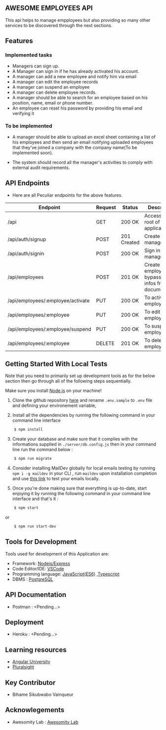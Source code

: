 ## AWESOME EMPLOYEES  API

 This api helps to manage empployees but also providing so many other services to be discovered through the next sections.

## Features

### Implemented tasks

- Managers can sign up.
- A Manager can sign in if he has already activated his account.
- A manager can add a new employee and notify him via email
- A manager can edit the employee records
- A manager can suspend an employee 
- A manager can delete employee records.
- A manager should be able to search for an employee based on his position, name, email or phone number.
- An employee can reset his password by providing his email and verifying it

### To be implemented

- A manager should be able to upload an excel sheet containing a list of his employees and then send an email notifying uploaded employees that they've joined a company with the company name(To be implemented soon).

- The system should record all the manager's activities to comply with external audit requirements.

## API Endpoints

- Here are all Peculiar endpoints for the above features.

| Endpoint | Request | Status | Description |
| --- | --- | --- | --- |
| /api | GET | 200 OK | Access the root of the application |
| /api/auth/signup | POST | 201 Created | Create a new manager |
| /api/auth/signin | POST | 200 OK | Sign in as a manager |
| /api/employees | POST | 201 OK | Create an employee bypassing infos from the documentation |
| /api/employees/:employee/activate | PUT | 200 OK | To activate an employee |
| /api/employees/:employee | PUT | 200 OK | To edit an employee |
| /api/employees/:employee/suspend | PUT | 200 OK | To suspend an employee |
| /api/employees/:employee | DELETE | 201 OK | To delete an employee |


## Getting Started With Local Tests

Note that you need to primarily set up development tools as for the below section then go through all of the following steps sequentially.

Make sure you install [Node.js](https://nodejs.org) on your machine!

1. Clone the github repository [here](https://github.com/WinnersProx/awesome-employees-app) and rename `.env.sample` to `.env` file and defining your environement variable, 

2. Install all the dependencies by running the following command in your command line interface

```sh
    $ npm install
```

3. Create your database and make sure that it complies with the informations supplied in `./server/db.config.js` then in your command line run the command below :

```sh
    $ npm run migrate
```

4. Consider installing MailDev globally for local emails testing by running `npm i -g maildev` in your CLI , run `maildev` upon installation completion and use [this link](http://localhost:1080) to test your emails locally.


5. Once you're done making sure that everything is up-to-date, start enjoying it by running the following command in your command line interface and that's it :
```sh
    $ npm start
```
or

```sh
	$ npm run start-dev
```

## Tools for Development

Tools used for development of this Application are:
- Framework: [Nodejs/Express](http://expressjs.io/)
- Code Editor/IDE: [VSCode](https://code.visualstudio.com)
- Programming language: [JavaScript(ES6)](https://developer.mozilla.org/en-US/docs/Web/JavaScript/) ,[Typescript](https://www.typescriptlang.org/)
- DBMS : [PostgreSQL](https://www.postgresql.org/)

## API Documentation

- Postman : <Pending...>

## Deployment
- Heroku : <Pending...>

## Learning resources
- [Angular University](http://angular-university.io)
- [Pluralsight](http://app.pluralsight.com)

## Key Contributor

- Bihame Sikubwabo Vainqueur

## Acknowlegements

- Awesomity Lab : [Awesomity Lab](https://awesomity.rw)
